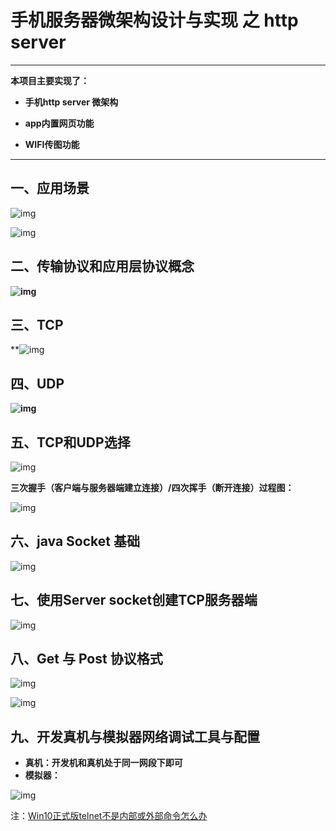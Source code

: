 # 手机服务器微架构设计与实现 之 http server



------

**本项目主要实现了：**

* **手机http server 微架构**

* **app内置网页功能**

* **WIFI传图功能**

------

  

## 一、应用场景 ##

![img](https://images2017.cnblogs.com/blog/1068222/201712/1068222-20171230204650882-2015211077.png)

 



![img](https://images2017.cnblogs.com/blog/1068222/201712/1068222-20171230205024132-203208357.png)

 

## 二、传输协议和应用层协议概念

 

**![img](https://images2017.cnblogs.com/blog/1068222/201712/1068222-20171230205934804-429638545.png)**

 

## 三、TCP ## 

**![img](https://images2017.cnblogs.com/blog/1068222/201712/1068222-20171230210813445-217446769.png)

## 四、UDP ##

**![img](https://images2017.cnblogs.com/blog/1068222/201712/1068222-20171230211007773-1613392323.png)**

 ## 五、TCP和UDP选择 ##

![img](https://images2017.cnblogs.com/blog/1068222/201712/1068222-20171230211139726-1891330627.png)

**三次握手（客户端与服务器端建立连接）/四次挥手（断开连接）过程图：**

![img](https://images2017.cnblogs.com/blog/1068222/201712/1068222-20171230210602351-1194906459.png)

 

 

## 六、java Socket 基础

 ![img](https://images2017.cnblogs.com/blog/1068222/201712/1068222-20171230211343773-1717861158.png)

 

## 七、使用Server socket创建TCP服务器端

![img](https://images2017.cnblogs.com/blog/1068222/201712/1068222-20171230211617585-1123948763.png)

 

## 八、Get 与 Post 协议格式

 ![img](https://images2017.cnblogs.com/blog/1068222/201712/1068222-20171230214839945-1524326846.png)

![img](https://images2017.cnblogs.com/blog/1068222/201712/1068222-20171230214935710-859639603.png)

## 九、开发真机与模拟器网络调试工具与配置

* **真机：开发机和真机处于同一网段下即可**
* **模拟器：**

![img](https://images2017.cnblogs.com/blog/1068222/201712/1068222-20171230212014445-1866373817.png)

注：[Win10正式版telnet不是内部或外部命令怎么办](https://jingyan.baidu.com/article/1e5468f9033a71484961b7d7.html)
